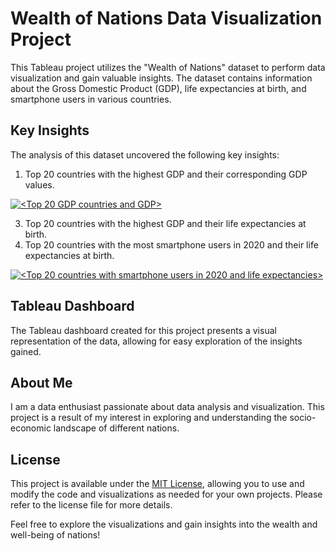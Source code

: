 # Wealth of Nations Data Visualization Project

This Tableau project utilizes the "Wealth of Nations" dataset to perform data visualization and gain valuable insights. The dataset contains information about the Gross Domestic Product (GDP), life expectancies at birth, and smartphone users in various countries.

## Key Insights

The analysis of this dataset uncovered the following key insights:
1. Top 20 countries with the highest GDP and their corresponding GDP values.
<div class='tableauPlaceholder' id='viz1699401737390' style='position: relative'><noscript><a href='#'><img alt='&lt;Top 20 GDP countries and GDP&gt; ' src='https:&#47;&#47;public.tableau.com&#47;static&#47;images&#47;We&#47;WealthofNations1_16994017153890&#47;Top20GDPCountries&#47;1_rss.png' style='border: none' /></a></noscript><object class='tableauViz'  style='display:none;'><param name='host_url' value='https%3A%2F%2Fpublic.tableau.com%2F' /> <param name='embed_code_version' value='3' /> <param name='site_root' value='' /><param name='name' value='WealthofNations1_16994017153890&#47;Top20GDPCountries' /><param name='tabs' value='no' /><param name='toolbar' value='yes' /><param name='static_image' value='https:&#47;&#47;public.tableau.com&#47;static&#47;images&#47;We&#47;WealthofNations1_16994017153890&#47;Top20GDPCountries&#47;1.png' /> <param name='animate_transition' value='yes' /><param name='display_static_image' value='yes' /><param name='display_spinner' value='yes' /><param name='display_overlay' value='yes' /><param name='display_count' value='yes' /><param name='language' value='en-GB' /><param name='filter' value='publish=yes' /></object></div>                

   
3. Top 20 countries with the highest GDP and their life expectancies at birth.
4. Top 20 countries with the most smartphone users in 2020 and their life expectancies at birth.

 <div class='tableauPlaceholder' id='viz1699441404814' style='position: relative'><noscript><a href='#'><img alt='&lt;Top 20 countries with smartphone users in 2020 and life expectancies&gt; ' src='https:&#47;&#47;public.tableau.com&#47;static&#47;images&#47;We&#47;WealthofNations1_16994017153890&#47;Top20CountriesSmartphone&#47;1_rss.png' style='border: none' /></a></noscript><object class='tableauViz'  style='display:none;'><param name='host_url' value='https%3A%2F%2Fpublic.tableau.com%2F' /> <param name='embed_code_version' value='3' /> <param name='site_root' value='' /><param name='name' value='WealthofNations1_16994017153890&#47;Top20CountriesSmartphone' /><param name='tabs' value='no' /><param name='toolbar' value='yes' /><param name='static_image' value='https:&#47;&#47;public.tableau.com&#47;static&#47;images&#47;We&#47;WealthofNations1_16994017153890&#47;Top20CountriesSmartphone&#47;1.png' /> <param name='animate_transition' value='yes' /><param name='display_static_image' value='yes' /><param name='display_spinner' value='yes' /><param name='display_overlay' value='yes' /><param name='display_count' value='yes' /><param name='language' value='en-GB' /><param name='filter' value='publish=yes' /></object></div>               

 
## Tableau Dashboard

The Tableau dashboard created for this project presents a visual representation of the data, allowing for easy exploration of the insights gained.


## About Me

I am a data enthusiast passionate about data analysis and visualization. This project is a result of my interest in exploring and understanding the socio-economic landscape of different nations.

## License

This project is available under the [MIT License](LICENSE), allowing you to use and modify the code and visualizations as needed for your own projects. Please refer to the license file for more details.

Feel free to explore the visualizations and gain insights into the wealth and well-being of nations!

